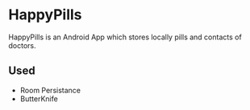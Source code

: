 # HappyPills

HappyPills is an Android App which stores locally pills and contacts of doctors.

## Used
* Room Persistance
* ButterKnife
